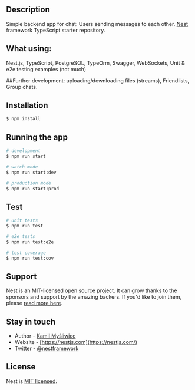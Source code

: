 ## Description

Simple backend app for chat:
Users sending messages to each other.
[Nest](https://github.com/nestjs/nest) framework TypeScript starter repository.

## What using:
Nest.js,
TypeScript,
PostgreSQL,
TypeOrm,
Swagger,
WebSockets,
Unit & e2e testing examples (not much)

##Further development:
uploading/downloading files (streams),
Friendlists,
Group chats.

## Installation

```bash
$ npm install
```

## Running the app

```bash
# development
$ npm run start

# watch mode
$ npm run start:dev

# production mode
$ npm run start:prod
```

## Test

```bash
# unit tests
$ npm run test

# e2e tests
$ npm run test:e2e

# test coverage
$ npm run test:cov
```

## Support

Nest is an MIT-licensed open source project. It can grow thanks to the sponsors and support by the amazing backers. If you'd like to join them, please [read more here](https://docs.nestjs.com/support).

## Stay in touch

- Author - [Kamil Myśliwiec](https://kamilmysliwiec.com)
- Website - [https://nestjs.com](https://nestjs.com/)
- Twitter - [@nestframework](https://twitter.com/nestframework)

## License

Nest is [MIT licensed](LICENSE).
